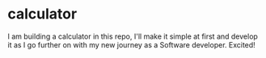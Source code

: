 # calculator
I am building a calculator in this repo, I'll make it simple at first and develop it as I go further on with my new journey as a Software developer. Excited!
